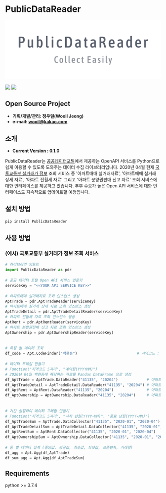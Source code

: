 # PublicDataReader

![PNG](./img_logo.png)


![](https://img.shields.io/badge/PublicDataReader-0.1.0-blue.svg) ![](https://img.shields.io/badge/Python-3.7.4-yellow.svg)

## Open Source Project

- **기획/개발/관리: 정우일(Wooil Jeong)**
- **e-mail: wooil@kakao.com**

## 소개

- **Current Version : 0.1.0**

PublicDataReader는 [공공데이터포털](https://data.go.kr)에서 제공하는 OpenAPI 서비스를 Python으로 쉽게 이용할 수 있도록 도와주는 데이터 수집 라이브러리입니다. 2020년 04월 현재 [국토교통부 실거래가 정보](https://www.data.go.kr/dataset/3050988/openapi.do) 조회 서비스 중 '아파트매매 실거래자료', '아파트매매 실거래 상세 자료', '아파트 전월세 자료' 그리고 '아파트 분양권판매 신고 자료' 조회 서비스에 대한 인터페이스를 제공하고 있습니다. 추후 수요가 높은 Open API 서비스에 대한 인터페이스도 지속적으로 업데이트할 예정입니다.


## 설치 방법
```bash
pip install PublicDataReader
```

## 사용 방법
### (예시) 국토교통부 실거래가 정보 조회 서비스

```python
# 라이브러리 임포트
import PublicDataReader as pdr

# 공공 데이터 포털 Open API 서비스 인증키
serviceKey = "<<YOUR API SERVICE KEY>>"

# 아파트매매 실거래자료 조회 인스턴스 생성
AptTrade = pdr.AptTradeReader(serviceKey)
# 아파트매매 실거래 상세 자료 조회 인스턴스 생성
AptTradeDetail = pdr.AptTradeDetailReader(serviceKey)
# 아파트 전월세 자료 조회 인스턴스 생성
AptRent = pdr.AptRentReader(serviceKey)
# 아파트 분양권전매 신고 자료 조회 인스턴스 생성
AptOwnership = pdr.AptOwnershipReader(serviceKey)


# 특정 월 데이터 조회
df_code = Apt.CodeFinder("백현동")                           # 지역코드 : 41135

# 데이터 프레임 만들기
# Function("지역코드 5자리", "계약월(YYYYMM)")
# 2020년 04월 백현동에 해당하는 자료를 Pandas DataFrame 으로 생성
df_AptTrade = AptTrade.DataReader("41135", "20204")             # 아파트매매 실거래자료 조회
df_AptTradeDetail = AptTradeDetail.DataReader("41135", "20204") # 아파트매매 실거래 상세 자료 조회
df_AptRent = AptRent.DataReader("41135", "20204")               # 아파트 전월세 자료 조회
df_AptOwnership = AptOwnership.DataReader("41135", "20204")     # 아파트 분양권전매 신고 자료 조회


# 기간 설정하여 데이터 프레임 만들기
# Function("지역코드 5자리", "시작 년월(YYYY-MM)", "종료 년월(YYYY-MM)")
df_AptTradeSum = AptTrade.DataCollector("41135", "2020-01", "2020-04")
df_AptTradeDetailSum = AptTradeDetail.DataCollector("41135", "2020-01", "2020-04")
df_AptRentSum = AptRent.DataCollector("41135", "2020-01", "2020-04")
df_AptOwnershipSum = AptOwnership.DataCollector("41135", "2020-01", "2020-04")

# 동 별 데이터 집계 (중앙값, 평균값, 최솟값, 최댓값, 표준편차, 거래량)
df_agg = Apt.Agg(df_AptTrade)
df_sum_agg = Apt.Agg(df_AptTradeSum)
```

## Requirements
python >= 3.7.4
